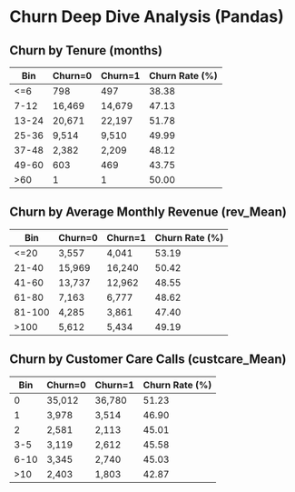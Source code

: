 # Churn Deep Dive Analysis (Pandas)

## Churn by Tenure (months)
| Bin | Churn=0 | Churn=1 | Churn Rate (%) |
|-----|---------|---------|----------------|
| <=6 | 798 | 497 | 38.38 |
| 7-12 | 16,469 | 14,679 | 47.13 |
| 13-24 | 20,671 | 22,197 | 51.78 |
| 25-36 | 9,514 | 9,510 | 49.99 |
| 37-48 | 2,382 | 2,209 | 48.12 |
| 49-60 | 603 | 469 | 43.75 |
| >60 | 1 | 1 | 50.00 |

## Churn by Average Monthly Revenue (rev_Mean)
| Bin | Churn=0 | Churn=1 | Churn Rate (%) |
|-----|---------|---------|----------------|
| <=20 | 3,557 | 4,041 | 53.19 |
| 21-40 | 15,969 | 16,240 | 50.42 |
| 41-60 | 13,737 | 12,962 | 48.55 |
| 61-80 | 7,163 | 6,777 | 48.62 |
| 81-100 | 4,285 | 3,861 | 47.40 |
| >100 | 5,612 | 5,434 | 49.19 |

## Churn by Customer Care Calls (custcare_Mean)
| Bin | Churn=0 | Churn=1 | Churn Rate (%) |
|-----|---------|---------|----------------|
| 0 | 35,012 | 36,780 | 51.23 |
| 1 | 3,978 | 3,514 | 46.90 |
| 2 | 2,581 | 2,113 | 45.01 |
| 3-5 | 3,119 | 2,612 | 45.58 |
| 6-10 | 3,345 | 2,740 | 45.03 |
| >10 | 2,403 | 1,803 | 42.87 |

